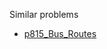 Similar problems
- [p815_Bus_Routes](https://github.com/genxium/Leetcode/tree/master/p815_Bus_Routes) 
